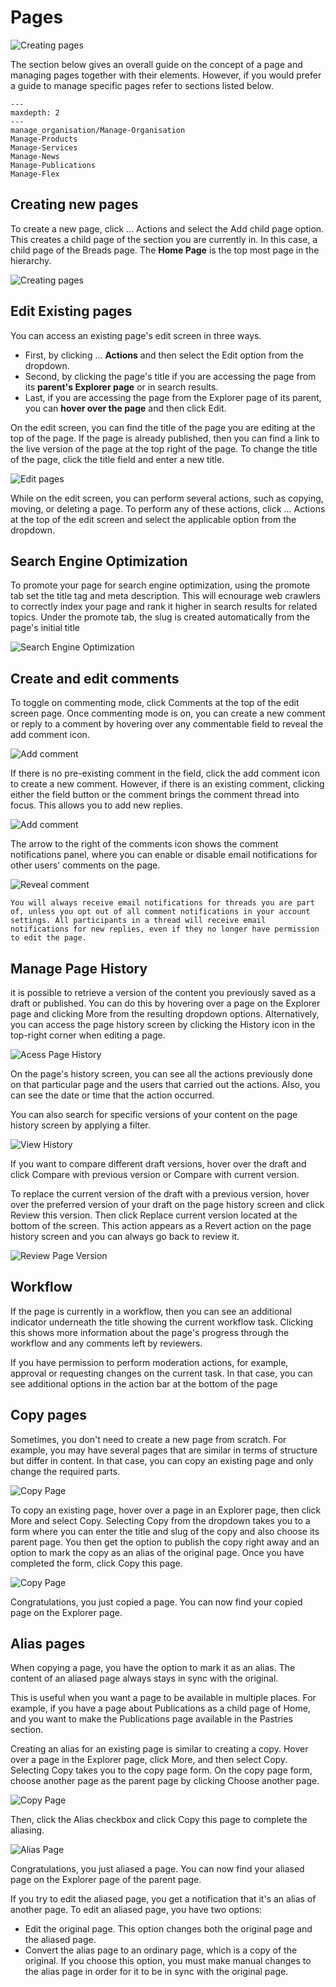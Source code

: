 # Pages

![Creating pages](../../_static/images/pages/page_hierarchy.png "Creating pages")

The section below gives an overall guide on the concept of a page and managing pages together with their elements. However, if you would prefer a guide to manage specific pages refer to sections listed below.

```{toctree}
---
maxdepth: 2
---
manage_organisation/Manage-Organisation
Manage-Products
Manage-Services
Manage-News
Manage-Publications
Manage-Flex
```

## Creating new pages

To create a new page, click … Actions and select the Add child page option. This creates a child page of the section you are currently in. In this case, a child page of the Breads page. The **Home Page** is the top most page in the hierarchy.

![Creating pages](../../_static/images/pages/create_page.png "Creating pages")

## Edit Existing pages

You can access an existing page's edit screen in three ways.

- First, by clicking … **Actions** and then select the Edit option from the dropdown. 
- Second, by clicking the page's title if you are accessing the page from its **parent's Explorer page** or in search results. 
- Last, if you are accessing the page from the Explorer page of its parent, you can **hover over the page** and then click Edit.

On the edit screen, you can find the title of the page you are editing at the top of the page. If the page is already published, then you can find a link to the live version of the page at the top right of the page. To change the title of the page, click the title field and enter a new title.

![Edit pages](../../_static/images/pages/Edit_page.png "Edit pages")

While on the edit screen, you can perform several actions, such as copying, moving, or deleting a page. To perform any of these actions, click … Actions at the top of the edit screen and select the applicable option from the dropdown.

## Search Engine Optimization
To promote your page for search engine optimization, using the promote tab set the title tag and meta description. This will ecnourage web crawlers to correctly index your page and rank it higher in search results for related topics. Under the promote tab, the slug is created automatically from the page's initial title

![Search Engine Optimization](../../_static/images/pages/Seo.png "Search Engine Optimization")

## Create and edit comments

To toggle on commenting mode, click Comments at the top of the edit screen page. Once commenting mode is on, you can create a new comment or reply to a comment by hovering over any commentable field to reveal the add comment icon.

![Add comment](../../_static/images/pages/add_comment.png "Add comment")

If there is no pre-existing comment in the field, click the add comment icon to create a new comment. However, if there is an existing comment, clicking either the field button or the comment brings the comment thread into focus. This allows you to add new replies.


![Add comment](../../_static/images/pages/save_comment.png "Add comment")

The arrow to the right of the comments icon shows the comment notifications
panel, where you can enable or disable email notifications for other users' comments on the page.

![Reveal comment](../../_static/images/pages/reveal_comment.png "Reveal comment")

```{note}
You will always receive email notifications for threads you are part of, unless you opt out of all comment notifications in your account settings. All participants in a thread will receive email notifications for new replies, even if they no longer have permission to edit the page.
```


## Manage Page History

it is possible to retrieve a version of the content you previously saved as a draft or published. You can do this by hovering over a page on the Explorer page and clicking More from the resulting dropdown options. Alternatively, you can access the page history screen by clicking the History icon in the top-right corner when editing a page.

![Acess Page History](../../_static/images/pages/page_history.png "Access Page History")

On the page's history screen, you can see all the actions previously done on that particular page and the users that carried out the actions. Also, you can see the date or time that the action occurred.

You can also search for specific versions of your content on the page history screen by applying a filter.

![View History](../../_static/images/pages/view_page_history.png "View Page History")

If you want to compare different draft versions, hover over the draft and click Compare with previous version or Compare with current version.

To replace the current version of the draft with a previous version, hover over the preferred version of your draft on the page history screen and click Review this version. Then click Replace current version located at the bottom of the screen. This action appears as a Revert action on the page history screen and you can always go back to review it.

![Review Page Version](../../_static/images/pages/review_page_version.png "Review Page Version")

## Workflow

If the page is currently in a workflow, then you can see an additional indicator underneath the title showing the current workflow task. Clicking this shows more information about the page's progress through the workflow and any comments left by reviewers.

If you have permission to perform moderation actions, for example, approval or requesting changes on the current task. In that case, you can see additional options in the action bar at the bottom of the page

## Copy pages

Sometimes, you don't need to create a new page from scratch. For example, you may have several pages that are similar in terms of structure but differ in content. In that case, you can copy an existing page and only change the required parts.

![Copy Page](../../_static/images/pages/copy_page.png "Copy Page")

To copy an existing page, hover over a page in an Explorer page, then click More and select Copy. Selecting Copy from the dropdown takes you to a form where you can enter the title and slug of the copy and also choose its parent page. You then get the option to publish the copy right away and an option to mark the copy as an alias of the original page. Once you have completed the form, click Copy this page.

![Copy Page](../../_static/images/pages/copy_page_2.png "Copy Page")

Congratulations, you just copied a page. You can now find your copied page on the Explorer page.

## Alias pages

When copying a page, you have the option to mark it as an alias. The content of an aliased page always stays in sync with the original.

This is useful when you want a page to be available in multiple places. For example, if you have a page about Publications as a child page of Home, and you want to make the Publications page available in the Pastries section. 

Creating an alias for an existing page is similar to creating a copy. Hover over a page in the Explorer page, click More, and then select Copy. Selecting Copy takes you to the copy page form. On the copy page form, choose another page as the parent page by clicking Choose another page.

![Copy Page](../../_static/images/pages/copy_page_2.png "Copy Page")

Then, click the Alias checkbox and click Copy this page to complete the aliasing.

![Alias Page](../../_static/images/pages/alias_page.png "Alias Page")

Congratulations, you just aliased a page. You can now find your aliased page on the Explorer page of the parent page.

If you try to edit the aliased page, you get a notification that it's an alias of another page. To edit an aliased page, you have two options:

- Edit the original page. This option changes both the original page and the aliased page.
- Convert the alias page to an ordinary page, which is a copy of the original. If you choose this option, you must make manual changes to the alias page in order for it to be in sync with the original page.